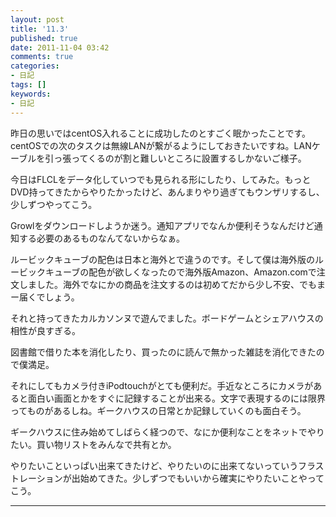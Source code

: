 ```yaml
---
layout: post
title: '11.3'
published: true
date: 2011-11-04 03:42
comments: true
categories:
- 日記
tags: []
keywords:
- 日記
---
```

昨日の思いではcentOS入れることに成功したのとすごく眠かったことです。centOSでの次のタスクは無線LANが繋がるようにしておきたいですね。LANケーブルを引っ張ってくるのが割と難しいところに設置するしかないご様子。

今日はFLCLをデータ化していつでも見られる形にしたり、してみた。もっとDVD持ってきたからやりたかったけど、あんまりやり過ぎてもウンザリするし、少しずつやってこう。

Growlをダウンロードしようか迷う。通知アプリでなんか便利そうなんだけど通知する必要のあるものなんてないからなぁ。

ルービックキューブの配色は日本と海外とで違うのです。そして僕は海外版のルービックキューブの配色が欲しくなったので海外版Amazon、Amazon.comで注文しました。海外でなにかの商品を注文するのは初めてだから少し不安、でもまー届くでしょう。

それと持ってきたカルカソンヌで遊んでました。ボードゲームとシェアハウスの相性が良すぎる。

図書館で借りた本を消化したり、買ったのに読んで無かった雑誌を消化できたので僕満足。

それにしてもカメラ付きiPodtouchがとても便利だ。手近なところにカメラがあると面白い画面とかをすぐに記録することが出来る。文字で表現するのには限界ってものがあるしね。ギークハウスの日常とか記録していくのも面白そう。

ギークハウスに住み始めてしばらく経つので、なにか便利なことをネットでやりたい。買い物リストをみんなで共有とか。

やりたいこといっぱい出来てきたけど、やりたいのに出来てないっていうフラストレーションが出始めてきた。少しずつでもいいから確実にやりたいことやってこう。

---

